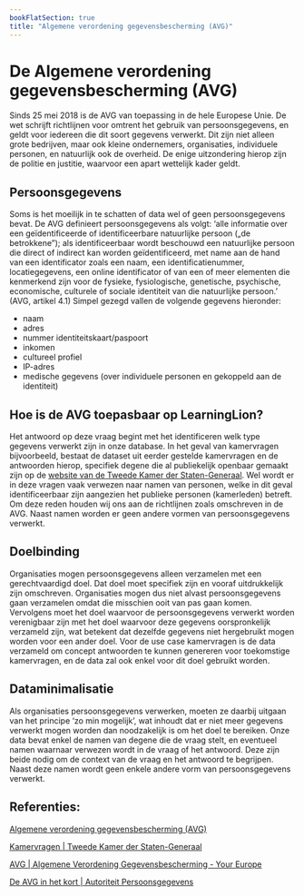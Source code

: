 ```yaml
---
bookFlatSection: true
title: "Algemene verordening gegevensbescherming (AVG)"
---
```

# De Algemene verordening gegevensbescherming (AVG) 

Sinds 25 mei 2018 is de AVG van toepassing in de hele Europese Unie. De wet schrijft richtlijnen voor omtrent het gebruik van persoonsgegevens, en geldt voor iedereen die dit soort gegevens verwerkt. Dit zijn niet alleen grote bedrijven, maar ook kleine ondernemers, organisaties, individuele personen, en natuurlijk ook de overheid. De enige uitzondering hierop zijn de politie en justitie, waarvoor een apart wettelijk kader geldt. 

## Persoonsgegevens
Soms is het moeilijk in te schatten of data wel of geen persoonsgegevens bevat. De AVG definieert persoonsgegevens als volgt: ‘alle informatie over een geïdentificeerde of identificeerbare natuurlijke persoon („de betrokkene”); als identificeerbaar wordt beschouwd een natuurlijke persoon die direct of indirect kan worden geïdentificeerd, met name aan de hand van een identificator zoals een naam, een identificatienummer, locatiegegevens, een online identificator of van een of meer elementen die kenmerkend zijn voor de fysieke, fysiologische, genetische, psychische, economische, culturele of sociale identiteit van die natuurlijke persoon.’ (AVG, artikel 4.1) Simpel gezegd vallen de volgende gegevens hieronder: 
- naam
- adres
- nummer identiteitskaart/paspoort
- inkomen
- cultureel profiel
- IP-adres
- medische gegevens (over individuele personen en gekoppeld aan de identiteit)

## Hoe is de AVG toepasbaar op LearningLion?
Het antwoord op deze vraag begint met het identificeren welk type gegevens verwerkt zijn in onze database. In het geval van kamervragen bijvoorbeeld, bestaat de dataset uit eerder gestelde kamervragen en de antwoorden hierop, specifiek degene die al publiekelijk openbaar gemaakt zijn op de [website van de Tweede Kamer der Staten-Generaal](https://www.tweedekamer.nl/kamerstukken/kamervragen). Wel wordt er in deze vragen vaak verwezen naar namen van personen, welke in dit geval identificeerbaar zijn aangezien het publieke personen (kamerleden) betreft. Om deze reden houden wij ons aan de richtlijnen zoals omschreven in de AVG. Naast namen worden er geen andere vormen van persoonsgegevens verwerkt.

## Doelbinding
Organisaties mogen persoonsgegevens alleen verzamelen met een gerechtvaardigd doel. Dat doel moet specifiek zijn en vooraf uitdrukkelijk zijn omschreven. Organisaties mogen dus niet alvast persoonsgegevens gaan verzamelen omdat die misschien ooit van pas gaan komen. Vervolgens moet het doel waarvoor de persoonsgegevens verwerkt worden verenigbaar zijn met het doel waarvoor deze gegevens oorspronkelijk verzameld zijn, wat betekent dat dezelfde gegevens niet hergebruikt mogen worden voor een ander doel. Voor de use case kamervragen is de data verzameld om concept antwoorden te kunnen genereren voor toekomstige kamervragen, en de data zal ook enkel voor dit doel gebruikt worden. 

## Dataminimalisatie
Als organisaties persoonsgegevens verwerken, moeten ze daarbij uitgaan van het principe ‘zo min mogelijk’, wat inhoudt dat er niet meer gegevens verwerkt mogen worden dan noodzakelijk is om het doel te bereiken. Onze data bevat enkel de namen van degene die de vraag stelt, en eventueel namen waarnaar verwezen wordt in de vraag of het antwoord. Deze zijn beide nodig om de context van de vraag en het antwoord te begrijpen. Naast deze namen wordt geen enkele andere vorm van persoonsgegevens verwerkt. 


## Referenties:
[Algemene verordening gegevensbescherming (AVG)](https://eur-lex.europa.eu/legal-content/NL/TXT/HTML/?uri=CELEX:32016R0679#d1e1369-1-1)

[Kamervragen | Tweede Kamer der Staten-Generaal](https://www.tweedekamer.nl/kamerstukken/kamervragen)

[AVG | Algemene Verordening Gegevensbescherming - Your Europe](https://europa.eu/youreurope/business/dealing-with-customers/data-protection/data-protection-gdpr/index_nl.htm#inline-nav-2)

[De AVG in het kort | Autoriteit Persoonsgegevens](https://www.autoriteitpersoonsgegevens.nl/themas/basis-avg/avg-algemeen/de-avg-in-het-kort)
